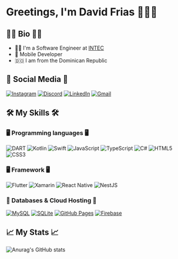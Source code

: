 # Greetings, I'm David Frias 🧑🏻‍💻 

## 🧑🏻 Bio 🧑🏻
- :man_student: I'm a Software Engineer at [INTEC](https://www.intec.edu.do/)
- 📲 Mobile Developer
- :dominican_republic: I am from the Dominican Republic

## 📲 Social Media 📲
[![Instagram](https://img.shields.io/badge/Instagram-E4405F?style=flat-square&logo=instagram&logoColor=white)](https://www.instagram.com/ldavid_ft/?hl=es-la)
[![Discord](https://img.shields.io/badge/daviing-%237289DA.svg?style=flat-square&logo=discord&logoColor=white)]()
[![LinkedIn](https://img.shields.io/badge/LinkedIn-0077B5?style=flat-square&logo=linkedin&logoColor=white)](https://https://www.linkedin.com/in/luis-david-frias-torres-1522b5161/)
[![Gmail](https://img.shields.io/badge/luisfrias2302@gmail.com-D14836?style=flat-square&logo=gmail&logoColor=white)](luisfrias2302@gmail.com)


## 🛠️ My Skills 🛠️

### 🖥️  Programming languages 🖥️ 

<img alt="DART" src="https://img.shields.io/badge/Dart-0175C2?style=for-the-badge&logo=dart&logoColor=white"/> ![Kotlin](https://img.shields.io/badge/kotlin-%237F52FF.svg?style=for-the-badge&logo=kotlin&logoColor=white) ![Swift](https://img.shields.io/badge/swift-F54A2A?style=for-the-badge&logo=swift&logoColor=white) ![JavaScript](https://img.shields.io/badge/javascript-%23323330.svg?style=for-the-badge&logo=javascript&logoColor=%23F7DF1E) ![TypeScript](https://img.shields.io/badge/typescript-%23007ACC.svg?style=for-the-badge&logo=typescript&logoColor=white) ![C#](https://img.shields.io/badge/c%23-%23239120.svg?style=for-the-badge&logo=csharp&logoColor=white) ![HTML5](https://img.shields.io/badge/html5-%23E34F26.svg?style=for-the-badge&logo=html5&logoColor=white) ![CSS3](https://img.shields.io/badge/css3-%231572B6.svg?style=for-the-badge&logo=css3&logoColor=white)      


### 🖥️  Framework 🖥️ 

<img alt="Flutter" src="https://img.shields.io/badge/Flutter-02569B?style=for-the-badge&logo=flutter&logoColor=white"> ![Xamarin](https://img.shields.io/badge/Xamarin-3199DC?style=for-the-badge&logo=xamarin&logoColor=white) ![React Native](https://img.shields.io/badge/react_native-%2320232a.svg?style=for-the-badge&logo=react&logoColor=%2361DAFB)  ![NestJS](https://img.shields.io/badge/nestjs-%23E0234E.svg?style=for-the-badge&logo=nestjs&logoColor=white) 

   

   
### 📇 Databases & Cloud Hosting 📇

 <a href="https://www.mysql.com/"><img alt="MySQL" src="https://img.shields.io/badge/MySQL-00000F?style=for-the-badge&logo=mysql&logoColor=white"></a>
 <a href="https://www.sqlite.org/"><img alt="SQLite" src ="https://img.shields.io/badge/SQLite-07405E?style=for-the-badge&logo=sqlite&logoColor=white"/></a>
 <a href="https://www.github.com"><img alt="GitHub Pages" src="https://img.shields.io/badge/GitHub-100000?style=for-the-badge&logo=github&logoColor=white"></a>
<a href="https://firebase.google.com/"><img alt="Firebase" src ="https://img.shields.io/badge/firebase-ffca28?style=for-the-badge&logo=firebase&logoColor=black"></a>




## 📈 My Stats 📈
![Anurag's GitHub stats](https://github-readme-stats.vercel.app/api?username=srdaviid&show_icons=true&theme=cobalt)







<!--
**SrDaviid/SrDaviid** is a ✨ _special_ ✨ repository because its `README.md` (this file) appears on your GitHub profile.

Here are some ideas to get you started:

- 🔭 I’m currently working on ...
- 🌱 I’m currently learning ...
- 👯 I’m looking to collaborate on ...
- 🤔 I’m looking for help with ...
- 💬 Ask me about ...
- 📫 How to reach me: ...
- 😄 Pronouns: ...
- ⚡ Fun fact: ...
-->

